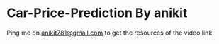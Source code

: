 # Car-Price-Prediction By anikit 
Ping me on anikit781@gmail.com to get the resources of the video link